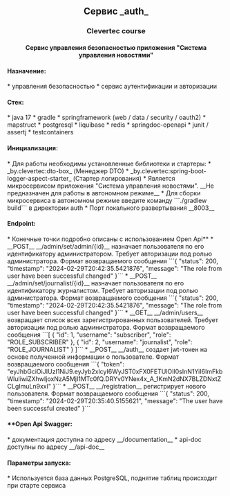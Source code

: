 <h2 align="center">Сервис _auth_</h2>
<h3 align="center">Clevertec course</h2>
<h4 align="center">Сервис управления безопасностью приложения "Система управления новостями"</h3>


<h4>Назначение:</h4>
  * управления безопасностью
  * сервис аутентификации и авторизации

<h4>Стек:</h4>
* java 17
* gradle
* springframework (web / data / security / oauth2)
* mapstruct
* postgresql
* liquibase
* redis
* springdoc-openapi
* junit / assertj
* testcontainers

<h4>Инициализация:</h4>
* Для работы необходимы установленные библиотеки и стартеры:
  * _by.clevertec:dto-box_ (Менеджер DTO)
  * _by.clevertec:spring-boot-logger-aspect-starter_ (Стартер логирования)
* Является микросервисом приложения "Система управления новостями". __Не предназначен для работы в автономном режиме__ 
* Для сборки микросервиса в автономном режиме введите команду ```./gradlew build``` в директории auth
* Порт локального развертывания __8003__ 

<h4>Endpoint:</h4>
* Конечные точки подробно описаны с использованием Open Api**
* __POST__ __/admin/set/admin/{id}__ назначает пользователя по его идентификатору администратором. Требует авторизации под ролью администратора. Формат возвращаемого сообщения  ```{
  "status": 200,
  "timestamp": "2024-02-29T20:42:35.5421876",
  "message": "The role from user have been successful changed"
  }```
* __POST__ __/admin/set/journalist/{id}__ назначает пользователя по его идентификатору журналистом. Требует авторизации под ролью администратора. Формат возвращаемого сообщения  ```{
  "status": 200,
  "timestamp": "2024-02-29T20:42:35.5421876",
  "message": "The role from user have been successful changed"
  }```
* __GET__ __/admin/users__ возвращает список всех зарегистрированных пользователей. Требует авторизации под ролью администратора. Формат возвращаемого сообщения  ```[
  {
  "id": 1,
  "username": "subscriber",
  "role": "ROLE_SUBSCRIBER"
  },
  {
  "id": 2,
  "username": "journalist",
  "role": "ROLE_JOURNALIST"
  }
 ]```
* __POST__ __/auth__ создает jwt-токен на основе полученной информации о пользователе. Формат возвращаемого сообщения  ```{
  "token": "eyJhbGciOiJIUzI1NiJ9.eyJyb2xlcyI6WyJST0xFX0FETUlOIl0sInN1YiI6ImFkbWluIiwiZXhwIjoxNzA5MjI1MTc0fQ.DRYv0YNex4x_A_1KmN2dNX7BLZDNxtZCLgImuLn9xxI"
  }```
* __POST__ __/registration__ регистрирует нового пользователя. Формат возвращаемого сообщения  ```{
  "status": 200,
  "timestamp": "2024-02-29T20:35:40.5155621",
  "message": "The user have been successful created"
  }```


<h4>**Open Api Swagger:</h4>
* документация доступна по адресу __/documentation__
* api-doc доступны по адресу __/api-doc__

<h4>Параметры запуска:</h4>
* Используется база данных PostgreSQL, поднятие таблиц происходит при старте сервиса
